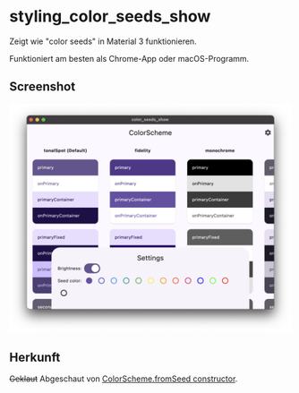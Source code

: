 # styling_color_seeds_show

Zeigt wie "color seeds" in Material 3 funktionieren.

Funktioniert am besten als Chrome-App oder macOS-Programm.

## Screenshot

![alt text](screenshot.png)

## Herkunft
~~Geklaut~~ Abgeschaut von [ColorScheme.fromSeed constructor]( https://api.flutter.dev/flutter/material/ColorScheme/ColorScheme.fromSeed.html).

